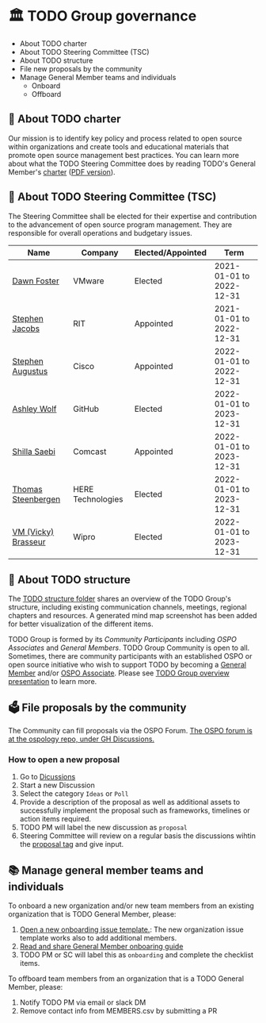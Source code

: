 # 🏛 TODO Group governance

* About TODO charter
* About TODO Steering Committee (TSC)
* About TODO structure
* File new proposals by the community
* Manage General Member teams and individuals
   * Onboard
   * Offboard


## 📝 About TODO charter

Our mission is to identify key policy and process related to open source within organizations and create tools and educational materials that promote open source management best practices. You can learn more about what the TODO Steering Committee does by reading TODO's General Member's [charter](https://github.com/todogroup/governance/blob/master/CHARTER.adoc) ([PDF version](https://github.com/todogroup/governance/blob/master/TODO%20Charter%20and%20Agreement%20v2.0.pdf)).

## 🧭 About TODO Steering Committee (TSC)

The Steering Committee shall be elected for their expertise and contribution to the advancement of open source program management. They are responsible for overall operations and budgetary issues.

| Name | Company | Elected/Appointed | Term |
| --- | --- | --- | --- |
| [Dawn Foster](https://github.com/geekygirldawn) | VMware | Elected | 2021-01-01 to 2022-12-31 |
| [Stephen Jacobs](https://github.com/itprofjacobs) | RIT | Appointed | 2021-01-01 to 2022-12-31 |
| [Stephen Augustus](https://github.com/justaugustus) | Cisco | Appointed | 2022-01-01 to 2022-12-31 |
| [Ashley Wolf](https://github.com/ashleywolf) | GitHub | Elected | 2022-01-01 to 2023-12-31 |
| [Shilla Saebi](https://github.com/shillasaebi) | Comcast | Appointed | 2022-01-01 to 2023-12-31 |
| [Thomas Steenbergen](https://github.com/tsteenbe) | HERE Technologies | Elected | 2022-01-01 to 2023-12-31 |
| [VM (Vicky) Brasseur](https://github.com/vmbrasseur) | Wipro | Elected | 2022-01-01 to 2023-12-31 |

## 🧩 About TODO structure

The [TODO structure folder](https://github.com/todogroup/governance/blob/main/TODO%20Structure/structure-mindmap.md#todo-groups-structure) shares an overview of the TODO Group's structure, including existing communication channels, meetings, regional chapters and resources. A generated mind map screenshot has been added for better visualization of the different items.

TODO Group is formed by its *Community Participants* including *OSPO Associates* and *General Members*. TODO Group Community is open to all. Sometimes, there are community participants with an established OSPO or open source initiative who wish to support TODO by becoming a [General Member](https://todogroup.org/join/) and/or [OSPO Associate](https://github.com/todogroup/governance/blob/main/OSPO-Associate-Program.md). Please see [TODO Group overview presentation](https://docs.google.com/presentation/d/1p4dhx0Dg8fZDO8yzp7nWC2r5WHyVH-jjSQM59lkKLdo/edit?usp=sharing) to learn more.

## 🗳 File proposals by the community

The Community can fill proposals via the OSPO Forum. [The OSPO forum is at the ospology repo, under GH Discussions.](https://github.com/todogroup/ospology/discussions)

### How to open a new proposal

1) Go to [Dicussions](https://github.com/todogroup/ospology/discussions)
2) Start a new Discussion
3) Select the category `Ideas` or `Poll`
4) Provide a description of the proposal as well as additional assets to successfully implement the proposal such as frameworks, timelines or action items required.
5) TODO PM will label the new discussion as `proposal`
6) Steering Committee will review on a regular basis the discussions wihtin the [proposal tag](https://github.com/todogroup/ospology/discussions?discussions_q=label%3Aproposal) and give input.

## 📚 Manage general member teams and individuals

To onboard a new organization and/or new team members from an existing organization that is TODO General Member, please:

1) [Open a new onboarding issue template.](https://github.com/todogroup/governance/issues/new/choose): The new organization issue template works also to add additional members.
2) [Read and share General Member onboaring guide](https://github.com/todogroup/governance/blob/main/onboarding/general-member.md#general-member-onboarding)
3) TODO PM or SC will label this as `onboarding` and complete the checklist items.

To offboard team members from an organization that is a TODO General Member, please:

1) Notify TODO PM via email or slack DM
2) Remove contact info from MEMBERS.csv by submitting a PR


